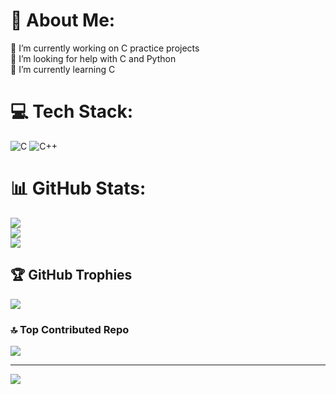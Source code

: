 # 💫 About Me:
🔭 I’m currently working on C practice projects<br>🤝 I’m looking for help with C and Python<br>🌱 I’m currently learning C


# 💻 Tech Stack:
![C](https://img.shields.io/badge/c-%2300599C.svg?style=for-the-badge&logo=c&logoColor=white) ![C++](https://img.shields.io/badge/c++-%2300599C.svg?style=for-the-badge&logo=c%2B%2B&logoColor=white)
# 📊 GitHub Stats:
![](https://github-readme-stats.vercel.app/api?username=SapityNapity&theme=shadow_green&hide_border=true&include_all_commits=false&count_private=false)<br/>
![](https://github-readme-streak-stats.herokuapp.com/?user=SapityNapity&theme=shadow_green&hide_border=true)<br/>
![](https://github-readme-stats.vercel.app/api/top-langs/?username=SapityNapity&theme=shadow_green&hide_border=true&include_all_commits=false&count_private=false&layout=compact)

## 🏆 GitHub Trophies
![](https://github-profile-trophy.vercel.app/?username=SapityNapity&theme=gruvbox&no-frame=true&no-bg=false&margin-w=4)

### 🔝 Top Contributed Repo
![](https://github-contributor-stats.vercel.app/api?username=SapityNapity&limit=5&theme=shadow_green&combine_all_yearly_contributions=true)

---
[![](https://visitcount.itsvg.in/api?id=SapityNapity&icon=0&color=0)](https://visitcount.itsvg.in)

<!-- Proudly created with GPRM ( https://gprm.itsvg.in ) -->
